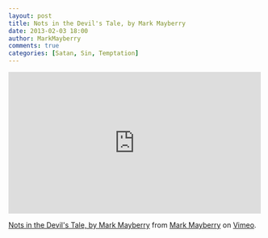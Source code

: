 ```yaml
---
layout: post
title: Nots in the Devil's Tale, by Mark Mayberry
date: 2013-02-03 18:00
author: MarkMayberry
comments: true
categories: [Satan, Sin, Temptation]
---
```

<iframe src="http://player.vimeo.com/video/59029693" width="500" height="281" frameborder="0" webkitAllowFullScreen mozallowfullscreen allowFullScreen></iframe> <p><a href="http://vimeo.com/59029693">Nots in the Devil's Tale, by Mark Mayberry</a> from <a href="http://vimeo.com/ascoc">Mark Mayberry</a> on <a href="http://vimeo.com">Vimeo</a>.</p>
